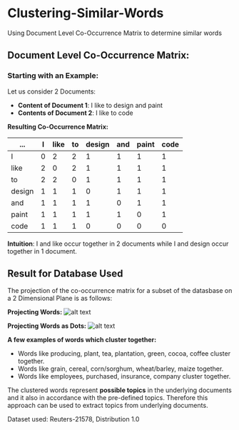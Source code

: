 ﻿# Clustering-Similar-Words
Using Document Level Co-Occurrence Matrix to determine similar words

## Document Level Co-Occurrence Matrix:

### Starting with an Example:
Let us consider 2 Documents:
* **Content of Document 1**: I like to design and paint
* **Contents of Document 2**: I like to code

**Resulting Co-Occurrence Matrix:**

| ... | I | like | to | design | and | paint | code |
| --- | --- | --- | --- | --- | --- | --- | --- |
| I | 0 | 2 | 2 | 1 | 1 | 1 | 1 |
| like | 2 | 0 | 2 | 1 | 1 | 1 | 1 |
| to | 2 | 2 | 0 | 1 | 1 | 1 | 1 |
| design | 1 | 1 | 1 | 0 | 1 | 1 | 1 |
| and | 1 | 1 | 1 | 1 | 0 | 1 | 1 |
| paint | 1 | 1 | 1 | 1 | 1 | 0 | 1 |
| code | 1 | 1 | 1 | 0 | 0 | 0 | 0 |

**Intuition**: I and like occur together in 2 documents while I and design occur together in 1 document.

## Result for Database Used

The projection of the co-occurrence matrix for a subset of the datasbase on a 2 Dimensional Plane is as follows:

**Projecting Words:**
![alt text](https://github.com/shubhi-sareen/Determining-Similarity-Among-Words/blob/master/img/words.jpg "Word Projection in 2-D")

**Projecting Words as Dots:**
![alt text](https://github.com/shubhi-sareen/Determining-Similarity-Among-Words/blob/master/img/dots.jpg "Words Projected as Dots in 2-D")


**A few examples of words which cluster together:**
* Words like producing, plant, tea, plantation, green, cocoa, coffee cluster together.
* Words like grain, cereal, corn/sorghum, wheat/barley, maize together.
* Words like employees, purchased, insurance, company cluster together.

The clustered words represent **possible topics** in the underlying documents and it also in accordance with the pre-defined topics. Therefore this approach can be used to extract topics from underlying documents.


Dataset used: Reuters-21578, Distribution 1.0
